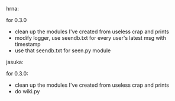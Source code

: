 hrna:


for 0.3.0
  - clean up the modules I've created from useless crap and prints
  - modify logger, use seendb.txt for every user's latest msg with timestamp
  - use that seendb.txt for seen.py module
	

jasuka:


for 0.3.0:
  - clean up the modules I've created from useless crap and prints
  - do wiki.py

